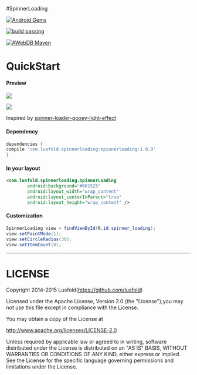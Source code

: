#SpinnerLoading


[![Android Gems](http://www.android-gems.com/badge/lusfold/SpinnerLoading.svg?branch=master)](http://www.android-gems.com/lib/lusfold/SpinnerLoading)

[![build passing](https://img.shields.io/badge/build-passing-green.svg?style=flat)](https://bintray.com/lusfold/maven/AWebDB/view)

[![AWebDB Maven](https://img.shields.io/badge/SpinnerLoading-1.0.0-brightgreen.svg)](https://bintray.com/lusfold/maven/SpinnerLoading/view)

# QuickStart



#### Preview

![](preview.png)

![](preview.gif)

Inspired by [spinner-loader-gooey-light-effect](http://www.materialup.com/posts/spinner-loader-gooey-light-effect)

#### Dependency

``` gradle
dependencies {
compile 'com.lusfold.spinnerloading:spinnerloading:1.0.0'
}
```

#### In your layout

``` xml
<com.lusfold.spinnerloading.SpinnerLoading
        android:background="#001525"
        android:layout_width="wrap_content"
        android:layout_centerInParent="true"
        android:layout_height="wrap_content" /> 
```

#### Customization

``` java
SpinnerLoading view = findViewById(R.id.spinner_loading);
view.setPaintMode(1);
view.setCircleRadius(30);
view.setItemCount(8);
```



------

# LICENSE

Copyright 2014-2015 Lusfold(https://github.com/lusfold)

Licensed under the Apache License, Version 2.0 (the "License");you may not use this file except in compliance with the License.

You may obtain a copy of the License at

http://www.apache.org/licenses/LICENSE-2.0

Unless required by applicable law or agreed to in writing, software distributed under the License is distributed on an "AS IS" BASIS, WITHOUT WARRANTIES OR CONDITIONS OF ANY KIND, either express or implied. See the License for the specific language governing permissions and limitations under the License.
